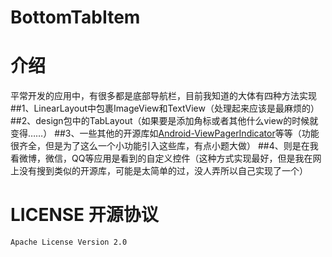 # BottomTabItem

# 介绍
平常开发的应用中，有很多都是底部导航栏，目前我知道的大体有四种方法实现
##1、LinearLayout中包裹ImageView和TextView（处理起来应该是最麻烦的）
##2、design包中的TabLayout（如果要是添加角标或者其他什么view的时候就变得……）
##3、一些其他的开源库如[Android-ViewPagerIndicator](https://github.com/JakeWharton/ViewPagerIndicator)等等（功能很齐全，但是为了这么一个小功能引入这些库，有点小题大做）
##4、则是在我看微博，微信，QQ等应用是看到的自定义控件（这种方式实现最好，但是我在网上没有搜到类似的开源库，可能是太简单的过，没人弄所以自己实现了一个）



# LICENSE 开源协议

    Apache License Version 2.0

